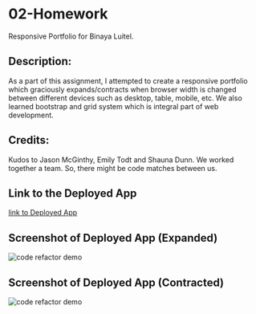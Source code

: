 # 02-Homework
Responsive Portfolio for Binaya Luitel.

## Description:
As a part of this assignment, I attempted to create a responsive portfolio which graciously expands/contracts when browser width is changed between different devices such as desktop, table, mobile, etc. We also learned bootstrap and grid system which is integral part of web development.

## Credits:

Kudos to Jason McGinthy, Emily Todt and Shauna Dunn. We worked together a team. So, there might be code matches between us.


## Link to the Deployed App

[link to Deployed App](https://binayaluitel2.github.io/02-Homework/)

## Screenshot of Deployed App (Expanded)

![code refactor demo](https://user-images.githubusercontent.com/38023074/100551935-e0315000-3251-11eb-884f-2c04585bf2db.png)

## Screenshot of Deployed App (Contracted)

![code refactor demo](https://user-images.githubusercontent.com/38023074/100551966-15d63900-3252-11eb-80f5-544b78bfd9f0.png)
